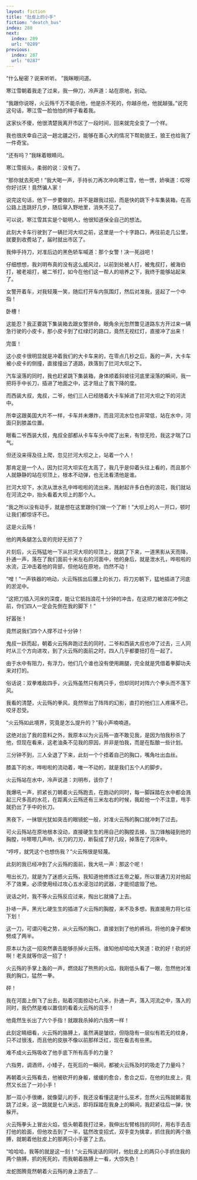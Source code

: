 ```yaml
---
layout: fiction
title: "肚皮上的小手"
fiction: "deatch_bus"
index: 288
next:
  index: 289
  url: "0289"
previous:
  index: 287
  url: "0287"
---
```

“什么秘密？说来听听。  ”我眯眼问道。

寒江雪朝着我走了过来，我一伸刀，冷声道：站在原地，别动。

“我跟你说呀，火云殇千万不能杀他，他是杀不死的，你越杀他，他就越强。”说完这句话，寒江雪一脸怕怕的样子看着我。

这家伙不傻，他很清楚我离开市区了一段时间，回来就完全变了一个样。

我也很庆幸自己这一趟北疆之行，能够在善心大的情况下帮助狼王，狼王也给我了一件奇宝。

“还有吗？”我眯着眼睛问。

寒江雪摇头，柔弱的说：没有了。

“那你就去死吧！”我大喝一声，手持长刀再次冲向寒江雪，他一愣，娇嗔道：哎呀你好讨厌！竟然骗人家！

说完这句话，他下一步要做的，并不是跟我过招，而是快的跳下卡车集装箱，在高公路上连跳好几步，随后窜入野地里，消失不见了。

可以说，寒江雪其实是个聪明人，他很知道保全自己的想法。

此刻大卡车行驶到了一辆拦河大坝之前，这里是一个十字路口，再往前走几公里，就要到收费站了，届时就出市区了。

我伸手持刀，对准后边的黑色轿车喊道：那个女警！决一死战吧！

仔细想想，我刘明布真的没有这么威风过，以前到处被人打，被鬼叔打，被海伯打，被老祖打，被二爷打，如今在他们这一帮人的培养之下，我终于能够站起来了。

女警开着车，对我轻蔑一笑，随后打开车内氛围灯，然后对准我，竖起了一个中指！

卧槽！

这能忍？我正要跳下集装箱去跟女警拼命，眼角余光忽然瞥见道路东方开过来一辆急行驶的小皮卡，那小皮卡到了红绿灯的路口，竟然无视红灯，直接冲了出来！

完蛋！

这小皮卡很明显就是冲着我们的大卡车来的，在零点几秒之后，轰的一声，大卡车被小皮卡的侧撞，直接撞出了道路，跌落到了拦河大坝之下。

汽车滚落的同时，我也赶紧跳下集装箱，身体顺着斜坡往河底里滚落的瞬间，我一把将手中长刀，插进了地面之中，这才阻止了我下降的度。

而西装大叔，鬼叔，二爷，他们三人已经随着大卡车掉进了拦河大坝之下的河流中。

所幸这跟美国大片不一样，卡车并未爆炸，而且河流水位也非常低，站在水中，河面只到膝盖位置。

眼看二爷西装大叔，鬼叔全部都从卡车车头中爬了出来，有惊无险，我这才喘了口气。

但还没来得及往上爬，忽见拦河大坝之上，站着一个人！

那肯定是一个人，因为拦河大坝实在太高了，我几乎是仰着头往上看的，而且那个人就静静的站在坝顶上，根本不动弹，也无法看清他是谁。

拦河大坝下，水流从泄水孔中哗啦啦的流出来，溅射起许多白色的浪花，我们就站在河流之中，抬头看着大坝上的那个人。

“我之所以没有动手，就是想在这里跟你们做一个了断！”大坝上的人一开口，顿时让我们都惊讶不已。

这是火云殇！

他的两条腿怎么变的完好无损了？

片刻后，火云殇猛地一下从拦河大坝的坝顶上，就跳了下来，一道黑影从天而降，扑通一声，落在了我们面前十米左右的河面中，他的身后，就是泄水孔，哗啦啦的水流，正冲击着他的背部，但他站在原地，岿然不动！

“噌！”一声铁器的响动，火云殇拔出后腰上的长刀，将刀刃朝下，猛地插进了河底的淤泥中。

“这把刀插入河床的深度，能让它抵挡浪花十分钟的冲击，在这把刀被浪花冲倒之前，你们四人一定会先倒在我的脚下！”

好嚣张！

竟然说我们四个人撑不过十分钟！

鬼叔一跃而起，朝着火云殇奔跑过去的同时，二爷和西装大叔也冲了过去，三人同时从三个方向进攻，到了火云殇的面前之时，四人几乎都要扭打在一起了。

由于水中有阻力，有浮力，他们几个谁也没有使用踢腿，完全就是凭借着拳脚功夫来对打的。

俗话说：双拳难敌四手，火云殇虽然只有两只手，但却同时对阵六个拳头而不落下风。

我看的清楚，火云殇的拳风，竟然带出了阵阵的幻影，直打的他们三人疼痛不已，咬牙忍受。

“火云殇如此境界，究竟是怎么提升的？”我小声喃喃道。

这绝对出了我的意料之外，我原本以为火云殇一直不敢见我，是因为怕我秒杀了他，但现在看来，这老油条不见我的原因，并非是怕我，而是在酝酿一些计划。

三分钟不到，三人全退了下来，此刻一个个捂着自己的胸口，嘴角吐出血丝。

膝盖下的水，哗啦啦的流动着，唯一不动的，就是我们五个人的脚步。

火云殇站在水中，冷声说道：刘明布，该你了！

我爆吼一声，抓紧长刀朝着火云殇跑去，在跑动的同时，每一脚踩踏在水中都会溅起三尺多高的水花，在距离火云殇还有三米左右的时候，我趁他一个不注意，甩手就扔出了手中的长刀。

黑夜下，一抹银光犹如突击的眼镜蛇一般，对准火云殇的胸口就冲刺了过去。

可火云殇站在原地根本没动，直接硬生生的用自己的胸膛去接，当刀锋触碰到他的胸膛，咔嚓嚓几声响，长刀的刀刃，断裂成了好几段，掉落在了河床中。

“哼哼，就凭这个也想伤我？”火云殇很是轻蔑。

此刻的我已经冲到了火云殇的面前，我大吼一声：那这个呢！

甩出长刀，就是为了迷惑火云殇，我知道他修炼过五帝之躯，所以普通刀刃对他起不了效果，必须使用经过攻心五水浸泡过的武器，才能彻底毁了他。

说话之时，我不等火云殇反应过来，掏出匕就捅了上去。

扑哧一声，黑光匕硬生生的插进了火云殇的胸膛，来不及多想，我直接用力将匕往下划！

这一刀，可谓闪电之势，从火云殇的胸口，直接划到了他的裤裆，将他的身子都快劈成了两半。

原本以为这一招突然袭击能够杀掉火云殇，谁知他却哈哈大笑道：砍的好！砍的好啊！老夫就等你这一招了！

火云殇的手掌上轰的一声，燃烧起了熊熊的火焰，我刚低头看了一眼，忽然他对准我的胸口，猛然一拳。

砰！

我在河面上倒飞了出去，贴着河面掠动七八米，扑通一声，落入河流之中，落入的同时，我仍然是难以置信的看着火云殇的双手！

他竟然生长出了六个手指！就跟我杀掉的六指男一样！

此刻定睛细看，火云殇的胳膊上，虽然满是皱纹，但隐隐有一层似有若无的纹身，只不过很浅，而且他的皮肤不像以前那样泛红，现在看去有些黑。

难不成火云殇吸收了他手底下所有高手的力量？

六指男，调酒师，小矮子，在死后的一瞬间，都被火云殇及时的吸走了力量吗？

再朝着火云殇看去，他被砍开的身躯，缓缓的愈合，愈合之后，在他的肚皮上，竟然又长出了一对小手！

那一双小手很嫩，就像婴儿的手，我还没看懂这是什么巫术，忽然火云殇就朝着我跳了过来，这一跳就是七八米远，即将踩踏在我身上的瞬间，我赶紧往后一弹，快躲开。

火云殇拳头上冒出火焰，低头朝着我打过来，我伸出左臂格挡的同时，用右手去击打他的脸面，但他攻击到了一半，猛然改变招式，双手变为擒拿，抓住我的两个胳膊，就朝着他肚皮上的那两只小手塞了上去。

“哈哈哈，我等的就是这一刻！”火云殇说话的同时，他肚皮上的两只小手抓住我的两个胳膊，抓的死死的，而我朝着胳膊上一看，大惊失色！

龙蛇图腾竟然朝着火云殇的身上游去了...